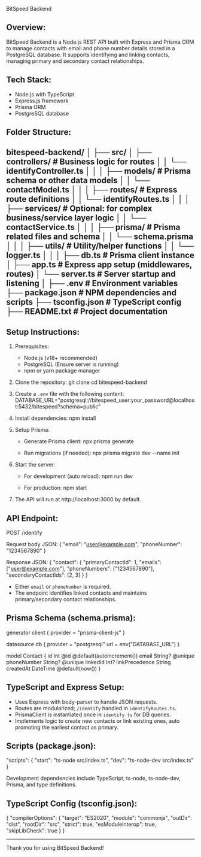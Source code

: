 BitSpeed Backend

Overview:
---------
BitSpeed Backend is a Node.js REST API built with Express and Prisma ORM
to manage contacts with email and phone number details stored in a PostgreSQL database.
It supports identifying and linking contacts, managing primary and secondary contact relationships.

Tech Stack:
-----------
- Node.js with TypeScript
- Express.js framework
- Prisma ORM
- PostgreSQL database

Folder Structure:
-----------------
bitespeed-backend/
│
├── src/
│   ├── controllers/         # Business logic for routes
│   │   └── identifyController.ts
│   │
│   ├── models/              # Prisma schema or other data models
│   │   └── contactModel.ts
│   │
│   ├── routes/              # Express route definitions
│   │   └── identifyRoutes.ts
│   │
│   ├── services/            # Optional: for complex business/service layer logic
│   │   └── contactService.ts
│   │
│   ├── prisma/              # Prisma related files and schema
│   │   └── schema.prisma
│   │
│   ├── utils/               # Utility/helper functions
│   │   └── logger.ts
│   │
│   ├── db.ts                # Prisma client instance
│   ├── app.ts               # Express app setup (middlewares, routes)
│   └── server.ts            # Server startup and listening
│
├── .env                     # Environment variables
├── package.json             # NPM dependencies and scripts
├── tsconfig.json            # TypeScript config
├── README.txt               # Project documentation
-----------------
Setup Instructions:
-------------------
1. Prerequisites:
   - Node.js (v18+ recommended)
   - PostgreSQL (Ensure server is running)
   - npm or yarn package manager

2. Clone the repository:
   git clone <repo-url>
   cd bitespeed-backend

3. Create a `.env` file with the following content:
   DATABASE_URL="postgresql://bitespeed_user:your_password@localhost:5432/bitespeed?schema=public"

4. Install dependencies:
   npm install

5. Setup Prisma:
   - Generate Prisma client:
     npx prisma generate

   - Run migrations (if needed):
     npx prisma migrate dev --name init

6. Start the server:
   - For development (auto reload):
     npm run dev

   - For production:
     npm start

7. The API will run at http://localhost:3000 by default.

API Endpoint:
-------------
POST /identify

Request body JSON:
{
  "email": "user@example.com",
  "phoneNumber": "1234567890"
}

Response JSON:
{
  "contact": {
    "primaryContactId": 1,
    "emails": ["user@example.com"],
    "phoneNumbers": ["1234567890"],
    "secondaryContactIds": [2, 3]
  }
}

- Either `email` or `phoneNumber` is required.
- The endpoint identifies linked contacts and maintains primary/secondary contact relationships.

Prisma Schema (schema.prisma):
------------------------------
generator client {
  provider = "prisma-client-js"
}

datasource db {
  provider = "postgresql"
  url      = env("DATABASE_URL")
}

model Contact {
  id             Int      @id @default(autoincrement())
  email          String?  @unique
  phoneNumber    String?  @unique
  linkedId       Int?
  linkPrecedence String
  createdAt      DateTime @default(now())
}

TypeScript and Express Setup:
-----------------------------
- Uses Express with body-parser to handle JSON requests.
- Routes are modularized; `/identify` handled in `identifyRoutes.ts`.
- PrismaClient is instantiated once in `identify.ts` for DB queries.
- Implements logic to create new contacts or link existing ones,
  auto promoting the earliest contact as primary.

Scripts (package.json):
----------------------
"scripts": {
  "start": "ts-node src/index.ts",
  "dev": "ts-node-dev src/index.ts"
}

Development dependencies include TypeScript, ts-node, ts-node-dev, Prisma, and type definitions.

TypeScript Config (tsconfig.json):
----------------------------------
{
  "compilerOptions": {
    "target": "ES2020",
    "module": "commonjs",
    "outDir": "dist",
    "rootDir": "src",
    "strict": true,
    "esModuleInterop": true,
    "skipLibCheck": true
  }
}

---

Thank you for using BitSpeed Backend!
